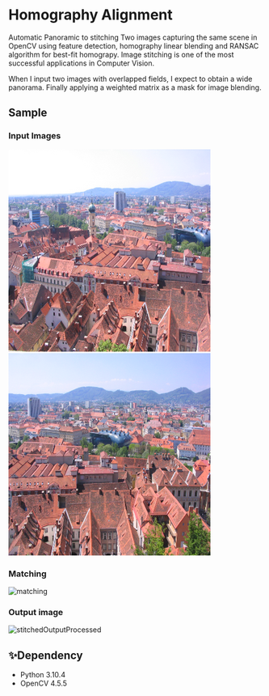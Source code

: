 # Homography Alignment

Automatic Panoramic to stitching Two images capturing the same scene in OpenCV using feature detection, homography linear blending and RANSAC algorithm for best-fit homograpy. Image stitching is one of the most successful applications in Computer Vision.

When I input two images with overlapped fields, I expect to obtain a wide panorama. Finally applying a weighted matrix as a mask for image blending.


## Sample 

### Input Images
<img src="https://github.com/Jemmy-cloud/Homography-Alignment/blob/master/unstitchedImages/left_image.png" width=400 height=400 >   <img src="https://github.com/Jemmy-cloud/Homography-Alignment/blob/master/unstitchedImages/right%20image.png" width=400 height=400 >

### Matching
![matching](https://user-images.githubusercontent.com/85626938/166119292-bc2436c7-ca00-4c1d-9aaf-67bbbfc3798e.png)

### Output image
![stitchedOutputProcessed](https://user-images.githubusercontent.com/85626938/166118022-dc4962b4-e04c-4db7-b763-29247e699115.png)




## ✨Dependency
- Python 3.10.4
- OpenCV 4.5.5


